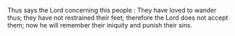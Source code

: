Thus says the Lord concerning this people : They have loved to wander thus; they have not restrained their feet; therefore the Lord does not accept them; now he will remember their iniquity and punish their sins.
